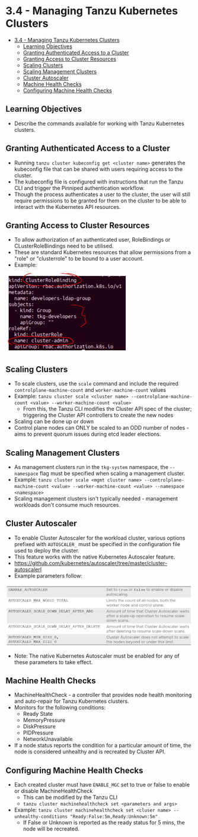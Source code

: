 # 3.4 - Managing Tanzu Kubernetes Clusters

- [3.4 - Managing Tanzu Kubernetes Clusters](#34---managing-tanzu-kubernetes-clusters)
  - [Learning Objectives](#learning-objectives)
  - [Granting Authenticated Access to a Cluster](#granting-authenticated-access-to-a-cluster)
  - [Granting Access to Cluster Resources](#granting-access-to-cluster-resources)
  - [Scaling Clusters](#scaling-clusters)
  - [Scaling Management Clusters](#scaling-management-clusters)
  - [Cluster Autoscaler](#cluster-autoscaler)
  - [Machine Health Checks](#machine-health-checks)
  - [Configuring Machine Health Checks](#configuring-machine-health-checks)

## Learning Objectives

- Describe the commands available for working with Tanzu Kubernetes clusters.

## Granting Authenticated Access to a Cluster

- Running `tanzu cluster kubeconfig get <cluster name>` generates the kubeconfig file that can be shared with users requiring access to the cluster.
- The kubeconfig file is configured with instructions that run the Tanzu CLI and trigger the Pinniped authentication workflow.
- Though the process authenticates a user to the cluster, the user will still require permissions to be granted for them on the cluster to be able to interact with the Kubernetes API resources.

## Granting Access to Cluster Resources

- To allow authorization of an authenticated user, RoleBindings or CLusterRoleBindings need to be utilised.
- These are standard Kubernetes resources that allow permissions from a "role" or "clusterrole" to be bound to a user account.
- Example:

![Untitled](img/clusterrolebinding-sample.png)

## Scaling Clusters

- To scale clusters, use the `scale` command and include the required `controlplane-machine-count` and `worker-machine-count` values
- Example:
`tanzu cluster scale <cluster name> --controlplane-machine-count <value> --worker-machine-count <value>`
  - From this, the Tanzu CLI modifies the Cluster API spec of the cluster; triggering the Cluster API controllers to create the new nodes
- Scaling can be done up or down
- Control plane nodes can ONLY be scaled to an ODD number of nodes - aims to prevent quorum issues during etcd leader elections.

## Scaling Management Clusters

- As management clusters run in the `tkg-system` namespace, the `--namespace` flag must be specified when scaling a management cluster.
- Example:
`tanzu cluster scale <mgmt cluster name> --controlplane-machine-count <value> --worker-machine-count <value> --namespace <namespace>`
- Scaling management clusters isn't typically needed - management workloads don't consume much resources.

## Cluster Autoscaler

- To enable Cluster Autoscaler for the workload cluster, various options prefixed with `AUTOSCALER_` must be specified in the configuration file used to deploy the cluster.
- This feature works with the native Kubernetes Autoscaler feature.
- <https://github.com/kubernetes/autoscaler/tree/master/cluster-autoscalerl>
- Example parameters follow:

![Untitled](img/autoscaler-vars.png)

- Note: The native Kubernetes Autoscaler must be enabled for any of these parameters to take effect.

## Machine Health Checks

- MachineHealthCheck - a controller that provides node health monitoring and auto-repair for Tanzu Kubernetes clusters.
- Monitors for the following conditions:
  - Ready State
  - MemoryPressure
  - DiskPressure
  - PIDPressure
  - NetworkUnavailable
- If a node status reports the condition for a particular amount of time, the node is considered unhealthy and is recreated by Cluster API.

## Configuring Machine Health Checks

- Each created cluster must have `ENABLE_MGC` set to true or false to enable or disable MachineHealthCheck
  - This can be modified by the Tanzu CLI
  - `tanzu cluster machinehealthcheck set <parameters and args>`
- Example: `tanzu cluster machinehealthcheck set <cluser name> --unhealthy-conditions "Ready:False:5m,Ready:Unknown:5m"`
  - If False or Unknown is reported as the ready status for 5 mins, the node will be recreated.
